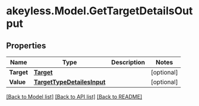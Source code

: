 # akeyless.Model.GetTargetDetailsOutput
## Properties

Name | Type | Description | Notes
------------ | ------------- | ------------- | -------------
**Target** | [**Target**](Target.md) |  | [optional] 
**Value** | [**TargetTypeDetailesInput**](TargetTypeDetailesInput.md) |  | [optional] 

[[Back to Model list]](../README.md#documentation-for-models) [[Back to API list]](../README.md#documentation-for-api-endpoints) [[Back to README]](../README.md)

